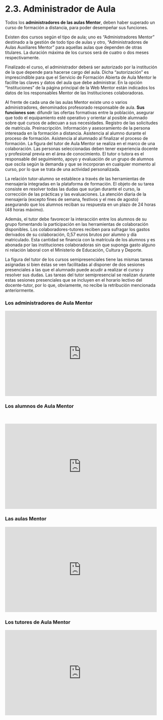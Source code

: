 
# 2.3. Administrador de Aula

Todos los **administradores de las aulas Mentor**, deben haber superado un curso de formación a distancia, para poder desempeñar sus funciones.

Existen dos cursos según el tipo de aula; uno es “Administradores Mentor” destinado a la gestión de todo tipo de aulas y otro, “Administradores de Aulas Auxiliares Mentor” para aquellas aulas que dependen de otras titulares. La duración máxima de los cursos será de cuatro o dos meses respectivamente.

Finalizado el curso, el administrador deberá ser autorizado por la institución de la que depende para hacerse cargo del aula. Dicha “autorización” es imprescindible para que el Servicio de Formación Abierta de Aula Mentor le facilite las claves y datos del aula que debe administrar. En la opción “Instituciones” de la página principal de la Web Mentor están indicados los datos de los responsables Mentor de las Instituciones colaboradoras.

Al frente de cada una de las aulas Mentor existe uno o varios administradores, denominados profesorado responsable de aula. **Sus funciones son**: difundir las ofertas formativas entre la población, asegurar que todo el equipamiento esté operativo y orientar al posible alumnado sobre qué cursos de adecuan a sus necesidades. Registro de las solicitudes de matrícula. Preinscripción. Información y asesoramiento de la persona interesada en la formación a distancia. Asistencia al alumno durante el proceso de formación. Asistencia al alumnado al finalizar el proceso de formación.
La figura del tutor de Aula Mentor se realiza en el marco de una colaboración. Las personas seleccionadas deben tener experiencia docente y profesional previa en el área de conocimiento. El tutor o tutora es el responsable del seguimiento, apoyo y evaluación de un grupo de alumnos que oscila según la demanda y que se incorporan en cualquier momento al curso, por lo que se trata de una actividad personalizada.

La relación tutor-alumno se establece a través de las herramientas de mensajería integradas en la plataforma de formación. El objeto de su tarea consiste en resolver todas las dudas que surjan durante el curso, la corrección de las prácticas y las evaluaciones. La atención diaria de la mensajería (excepto fines de semana, festivos y el mes de agosto) asegurando que los alumnos reciban su respuesta en un plazo de 24 horas (48 horas máximo). 

Además, el tutor debe favorecer la interacción entre los alumnos de su grupo fomentando la participación en las herramientas de colaboración disponibles. Los colaboradores-tutores reciben para sufragar los gastos derivados de su colaboración, 0,57 euros brutos por alumno y día matriculado. Esta cantidad se financia con la matrícula de los alumnos y es abonada por las instituciones colaboradoras sin que suponga gasto alguno ni relación laboral con el Ministerio de Educación, Cultura y Deporte.

La figura del tutor de los cursos semipresenciales tiene las mismas tareas asignadas si bien éstas se ven facilitadas al disponer de dos sesiones presenciales a las que el alumnado puede acudir a realizar el curso y resolver sus dudas. Las tareas del tutor semipresencial se realizan durante estas sesiones presenciales que se incluyen en el horario lectivo del docente-tutor, por lo que, obviamente, no recibe la retribución mencionada anteriormente.

### Los administradores de Aula Mentor

<iframe frameborder="0" height="281" src="http://player.vimeo.com/video/43805552" width="500"></iframe>

### Los alumnos de Aula Mentor
 
<iframe frameborder="0" height="281" src="http://player.vimeo.com/video/43448090" width="500"></iframe>

### Las aulas Mentor

<iframe frameborder="0" height="281" src="http://player.vimeo.com/video/43102561" width="500"></iframe>

### Los tutores de Aula Mentor
<iframe frameborder="0" height="281" src="http://player.vimeo.com/video/44228875" width="500"></iframe>